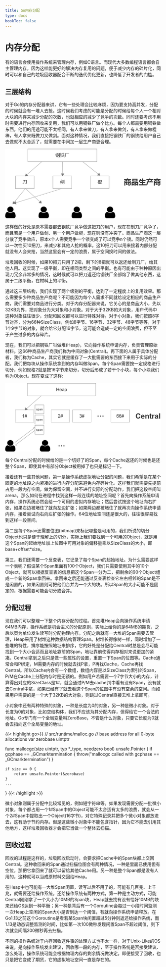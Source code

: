 ```yaml
---
title: Go内存分配
type: docs
bookToc: false
---
```


# 内存分配

有的语言会使用操作系统来管理内存，例如C语言。而现代大多数编程语言都会自主管理内存，因为这样能更好的解决内存复用的问题，便于减少内存的碎片化，同时可以和自己的垃圾回收器配合不断的迭代优化更新，也降低了开发者的门槛。

三层结构
-------

对于Go的内存分配器来讲，它有一些处理会比较麻烦，因为要支持高并发，分配的时候就会有一堆人去抢。这时候我们考虑的可能是分配的时候给每个人一个相对大块的内存来减少分配的次数，也就相应的减少了竞争的次数。同时还要考虑不用时需要进行内存回收来复用，我们可以用钢铁厂做个比方。每个人都需要用钢铁做东西，他们的用途可能不太相同，有人拿来做刀，有人拿来做剑，有人拿来做棍棒，有人拿来既做刀又做剑。面对这种情况，我们直接把钢铁厂的钢铁给用户自己去做就不太合适了，就需要在中间加一层生产商更合理。

![](./images/1.png)

这样做的好处是原本需要都去钢铁厂竞争做这把刀的用户，现在在制刀厂竞争了，而且若是一个用户做剑、另一个用户做棍，现在则没有冲突了。商品生产商这一层分散了竞争效应，原本x个人需要竞争一个锁变成了可以竞争n个锁。同时仍然可以一次性买10把刀，来减少和其他人抢的概率，这10把刀可以用来接着内部分配就没有人会来抢，当然这里会有一定的浪费，属于空间换时间的做法。

垃圾回收的时候，如果10把刀只用了2把，剩下的8把就可以返还给制刀厂，给其他人用。这实现了一级平衡，即在相同类型之间的平衡。也有可能由于种种原因出现刀冗余非常多的情况，这时候就可以把刀返还给钢铁厂全部熔了做其他东西，这属于二级平衡，在材料上的平衡。

通过这三层结构，我们实现了两个级别的平衡，达到了一定程度上的复用效果。那么需要多少种商品生产商呢？不可能因为每个人需求不同就给设定相应的商品生产商，我们需要对商品进行分类。对于内存分配器来说，它关心的是商品大小，先以32KB为界，把对象分为大对象和小对象。对于大于32KB的大对象，用户代码中这种对象往往很少，分配和回收都可以进行特殊对待。对于小对象，我们按照8字节对齐，分为66种SizeClass，例如8字节、16字节、32字节、48字节等等，对于1个9字节的对象，就会给它分配16字节，这可能会造成一定的空间浪费，但不至于产生过多的内存碎片。

现在，我们可以把钢铁厂叫做堆(Heap)，它向操作系统申请内存，负责管理原始材料。这66种商品生产商我们称为中间对象(Central)。再下面的人属于具体分配者，我们称为Cache，其实它就是缓存了一大批需要的东西接下来用于实际的分配。我们把每块从操作系统拿到的内存叫做Span，每个Span需要按一定规格进行切分，例如规格2就是按16字节来切分，切分后形成了若干个小块，每个小块我们称为Object。现在变成了这样:

![](./images/2.png)

每个Central分配的时候给的是一个切好了的Span，每个Cache返还的时候也是还整个Span，即使其中有部分Object被用掉了也只是标记一下。

接着还有一些其他问题，第一是操作系统虚拟地址分配的问题，我们希望是在某个固定的地址段之内紧凑的进行内存分配来避免内存碎片化。这样我们就需要先提前占用一段内存空间，做为保留空间，并不进行实际的分配动作，我们把这段空间叫arena。那么如何在进程中找到这样一段连续的地址空间呢？首先向操作系统申请内存，操作系统必然会给一个可用的虚拟内存地址；然后尝试按这个地址向右扩张，如果右边被堵住了就向左边扩张；如果两边都被堵住了就再次向操作系统申请内存，接着尝试向右向左扩张的操作。64位地址空间还是很大的，往往很容易找到这样一段空间。

第二是每个Span还需要位图(bitmap)来标记哪些是可用的，我们所说的切分Object也只是便于理解上的切分，实际上我们要找到一个可用的Object，就是用这个Span的起始地址加上位图中可用对象的偏移量乘以SizeClass的大小，即base+offset*size。

第三，我们还需要一个反查表，它记录了每个Span的起始地址。为什么需要这样一个表呢？假设某个Span里面有100个Object，我们只需要使用其中的10个Object，就可以根据反查表的信息把这个Span一分为二，把剩余的90个Object组成一个新的Span拿回来。拿回来之后还能通过反查表检查它左右相邻的Span是不是闲置的，如果闲置则可把他们合并为一个大的块。所以Span的大小可能不是固定的，根据需要可能会切分或合并。

分配过程
-------

现在我们可以整理一下整个内存分配的过程。首先堆Heap会向操作系统申请64MB内存，操作系统是机会主义的分配原则，实际上给你的是64MB的期货，之后以页为单位发生读写时分配物理内存。分配之后就有一大堆的Span需要去管理，Heap采用了树堆这种数据结构管理Span。树堆长得像树一样，同时增加了一些堆的特性，排序能按照地址来排序，它的好处是分配给Central时总是会尽可能找到一个大小合适而且地址靠前的Span，地址靠前使得内存相对来说更加的紧凑。Central拿到之后只是做一些属性的设置，重置一下Span的位图等。Cache通常会和P绑定，M需要内存的时候就去找P拿，P再找Cache，Cache再找Central。所以Cache内会有一个数组，数组内容是以SizeClass为索引的Span，P/M在Cache上分配内存时是无锁的。例如用户若需要一个7字节大小的内存，计算得出对应的SizeClass是1#，就会通过P/M去cache[1]中看有没有Span，没有就去Central中拿，如果已经有了就去看这个Span的位图中有没有空余的空间。而如果用户需要的是一个大于32KB的大对象，则跳过Central直接去堆上拿即可。

小对象中还有两种特殊的对象，一种是长度为0的对象，另一种是微小对象。对于长度为0的对象，比如空结构体，我们不应该为其分配内存，但得给它一个合法的地址。Go专门有一个全局变量叫ZeroBase，不管是什么对象，只要它长度为0就会去指向这个全局变量的地址。

{{< highlight go>}}
// src/runtime/malloc.go
// base address for all 0-byte allocations
var zerobase uintptr

func mallocgc(size uintptr, typ *_type, needzero bool) unsafe.Pointer {
	if gcphase == _GCmarktermination {
		throw("mallocgc called with gcphase == _GCmarktermination")
	}

	if size == 0 {
		return unsafe.Pointer(&zerobase)
	}
    ...
}
{{< /highlight >}}

微小对象则属于分配中比较常见的，例如短字符串等。如果发现需要分配一批微小对象，每个都占用一个1#Span中的Object可能不太合适有太多的浪费，就会从一个2#Span中提取出一个Object(16字节)，对它特殊记录并把多个微小对象都放进去，这有助于节约内存。但是这些微小对象中不能包含指针，因为它不能去引用其他地方，这样垃圾回收器才会把它当做一个整体去扫描。

回收过程
-------

回收的过程是这样的，垃圾回收启动时，会要求把Cache中的Span块都上交回Central。这种收回来的Span通过扫描位图会有两种情况，一种是里面已使用但有空位，那把它拿回来了就可以留给其他Cache用。另一种是整个Span都是没有人用的，这种就可以当成原材料交回给Heap。

在Heap中也可能有一大堆Span闲置，读写过后不用了的，可能有几百兆、上千兆，就需要还给操作系统。还给操作系统有两种方式，第一种是主动方式，可能Central刚刚拿了一个大小为10MB的Span块，Heap就去找有没有恰好10MB的块来还给OS达到一种平衡；另一种是背后有一个Goroutine会每过一小段时间监测一次Heap上空闲的Span大小是否到达一个阈值，有就向操作系统申请释放。在Go1.13之前这个Goroutine是看若某Span块闲置超过5分钟则返还给操作系统，而1.13是动态调整监测的时间，比如第一次100微秒发现闲置Span不超过阈值，则下次就会间隔200微秒再去扫描。

不同的操作系统对于内存回收这件事的处理方式也不太一样，对于Unix-Like的OS来说，是向操作系统发出建议，回收哪一段的内存，至于操作系统是否接受建议、怎么处理，操作系统可能会根据物理内存的剩余情况做决定。即便接受了回收，也只是把它变成了期货，它的虚拟地址空间一直是存在的。